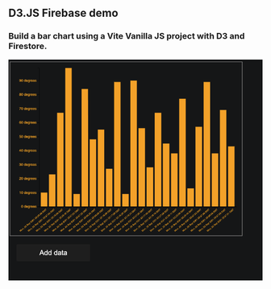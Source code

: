## D3.JS Firebase demo

### Build a bar chart using a Vite Vanilla JS project with D3 and Firestore.

![Preview](preview.png)
